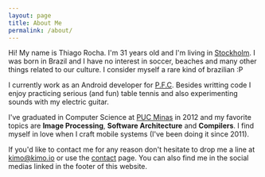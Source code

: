 ```yaml
---
layout: page
title: About Me
permalink: /about/
---
```


Hi! My name is Thiago Rocha. I'm 31 years old and I'm living in [Stockholm](https://en.wikipedia.org/wiki/Stockholm). I was born in Brazil and I have no interest in soccer, beaches and many other things related to our culture. I consider myself a rare kind of brazilian :P

I currently work as an Android developer for [P.F.C](https://getpfc.com/). Besides writting code I enjoy practicing serious (and fun) table tennis and also experimenting sounds with my electric guitar.

I've graduated in Computer Science at [PUC Minas](http://www.pucminas.br/) in 2012 and my favorite topics are **Image Processing**, **Software Architecture** and **Compilers**. I find myself in love when I craft mobile systems (I've been doing it since 2011).

If you'd like to contact me for any reason don't hesitate to drop me a line at [kimo@kimo.io](mailto:kimo@kimo.io) or use the [contact]({{site.base_url}}/contact) page. You can also find me in the social medias linked in the footer of this website.
